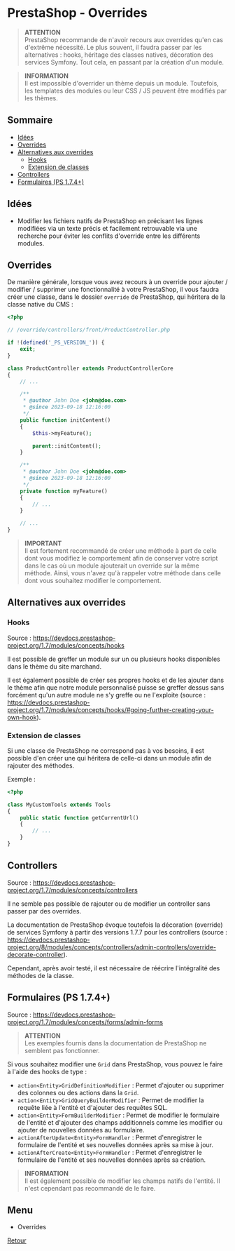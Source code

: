 # PrestaShop - Overrides

> **ATTENTION**<br />
> PrestaShop recommande de n'avoir recours aux overrides qu'en cas d'extrême nécessité. Le plus souvent, il faudra passer par les alternatives : hooks, héritage des classes natives, décoration des services Symfony. Tout cela, en passant par la création d'un module.

> **INFORMATION**<br/>
Il est impossible d'overrider un thème depuis un module. Toutefois, les templates des modules ou leur CSS / JS peuvent être modifiés par les thèmes.

## Sommaire

- [Idées](#ideas)
- [Overrides](#overrides)
- [Alternatives aux overrides](#overrides-alternatives)
    - [Hooks](#hooks)
    - [Extension de classes](#classes)
- [Controllers](#controllers)
- [Formulaires (PS 1.7.4+)](#forms)

## <a id="ideas"></a>Idées

- Modifier les fichiers natifs de PrestaShop en précisant les lignes modifiées via un texte précis et facilement retrouvable via une recherche pour éviter les conflits d'override entre les différents modules.

## <a id="overrides"></a>Overrides

De manière générale, lorsque vous avez recours à un override pour ajouter / modifier / supprimer une fonctionnalité à votre PrestaShop, il vous faudra créer une classe, dans le dossier `override` de PrestaShop, qui héritera de la classe native du CMS :

```php
<?php

// /override/controllers/front/ProductController.php

if !(defined('_PS_VERSION_')) {
    exit;
}

class ProductController extends ProductControllerCore
{
    // ...

    /**
     * @author John Doe <john@doe.com>
     * @since 2023-09-18 12:16:00
     */
    public function initContent()
    {
        $this->myFeature();

        parent::initContent();
    }

    /**
     * @author John Doe <john@doe.com>
     * @since 2023-09-18 12:16:00
     */
    private function myFeature()
    {
        // ...
    }

    // ...
}
```

> **IMPORTANT**<br />
> Il est fortement recommandé de créer une méthode à part de celle dont vous modifiez le comportement afin de conserver votre script dans le cas où un module ajouterait un override sur la même méthode. Ainsi, vous n'avez qu'à rappeler votre méthode dans celle dont vous souhaitez modifier le comportement.

## <a id="overrides-alternatives"></a>Alternatives aux overrides

### <a id="hooks"></a>Hooks

Source : https://devdocs.prestashop-project.org/1.7/modules/concepts/hooks

Il est possible de greffer un module sur un ou plusieurs hooks disponibles dans le thème du site marchand.

Il est également possible de créer ses propres hooks et de les ajouter dans le thème afin que notre module personnalisé puisse se greffer dessus sans forcément qu'un autre module ne s'y greffe ou ne l'exploite (source : https://devdocs.prestashop-project.org/1.7/modules/concepts/hooks/#going-further-creating-your-own-hook).

### <a id="classes"></a>Extension de classes

Si une classe de PrestaShop ne correspond pas à vos besoins, il est possible d'en créer une qui héritera de celle-ci dans un module afin de rajouter des méthodes.

Exemple :

```php
<?php

class MyCustomTools extends Tools
{
    public static function getCurrentUrl()
    {
        // ...
    }
}
```

## <a id="controllers"></a>Controllers

Source : https://devdocs.prestashop-project.org/1.7/modules/concepts/controllers

Il ne semble pas possible de rajouter ou de modifier un controller sans passer par des overrides.

La documentation de PrestaShop évoque toutefois la décoration (override) de services Symfony à partir des versions 1.7.7 pour les controllers (source : https://devdocs.prestashop-project.org/8/modules/concepts/controllers/admin-controllers/override-decorate-controller).

Cependant, après avoir testé, il est nécessaire de réécrire l'intégralité des méthodes de la classe.

## <a id="forms"></a>Formulaires (PS 1.7.4+)

Source : https://devdocs.prestashop-project.org/1.7/modules/concepts/forms/admin-forms

> **ATTENTION**<br />
> Les exemples fournis dans la documentation de PrestaShop ne semblent pas fonctionner.

Si vous souhaitez modifier une `Grid` dans PrestaShop, vous pouvez le faire à l'aide des hooks de type :

- `action<Entity>GridDefinitionModifier` : Permet d'ajouter ou supprimer des colonnes ou des actions dans la `Grid`.
- `action<Entity>GridQueryBuilderModifier` : Permet de modifier la requête liée à l'entité et d'ajouter des requêtes SQL.
- `action<Entity>FormBuilderModifier` : Permet de modifier le formulaire de l'entité et d'ajouter des champs additionnels comme les modifier ou ajouter de nouvelles données au formulaire.
- `actionAfterUpdate<Entity>FormHandler` : Permet d'enregistrer le formulaire de l'entité et ses nouvelles données après sa mise à jour.
- `actionAfterCreate<Entity>FormHandler` : Permet d'enregistrer le formulaire de l'entité et ses nouvelles données après sa création.

> **INFORMATION**<br />
> Il est également possible de modifier les champs natifs de l'entité. Il n'est cependant pas recommandé de le faire.

## Menu

- Overrides

[Retour](index.md)
